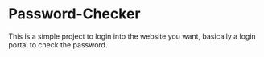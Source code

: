 # Password-Checker
This is a simple project to login into the website you want, basically a login portal to check the password.
